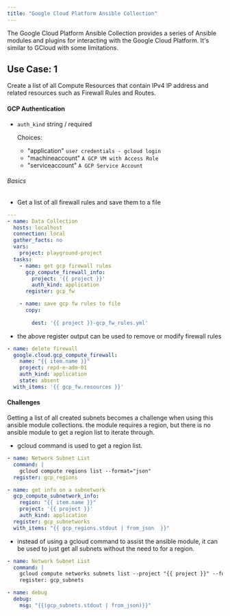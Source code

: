 ```yaml
---
title: "Google Cloud Platform Ansible Collection"
---
```


The Google Cloud Platform Ansible Collection provides a series of Ansible modules and plugins for interacting with the Google Cloud Platform. 
It's similar to GCloud with some limitations. 

## Use Case: 1
Create a list of all Compute Resources that contain IPv4 IP address and related resources such as Firewall Rules and Routes.


#### GCP Authentication
- `auth_kind` string / required

  Choices:
  - "application"
      `user credentials - gcloud login`
  - "machineaccount"
      `A GCP VM with Access Role`
  - "serviceaccount"
      `A GCP Service Account`
      
 ###### Basics
 
- Get a list of all firewall rules and save them to a file
```yml
---
- name: Data Collection
  hosts: localhost
  connection: local
  gather_facts: no
  vars:
    project: playground-project
  tasks:
    - name: get gcp firewall rules
      gcp_compute_firewall_info:
        project: '{{ project }}'
        auth_kind: application
      register: gcp_fw

    - name: save gcp fw rules to file
      copy:
        
        dest: '{{ project }}-gcp_fw_rules.yml'
```
  
  - the above register output can be used to remove or modify firewall rules

```yml
- name: delete firewall
  google.cloud.gcp_compute_firewall:
    name: "{{ item.name }}"
    project: repd-e-adm-01
    auth_kind: application
    state: absent
  with_items: '{{ gcp_fw.resources }}'
```

#### Challenges
Getting a list of all created subnets becomes a challenge when using this ansible module collections. the module requires a region, but there is no ansible module to get a region list to iterate through. 

- gcloud command is used to get a region list.

```yml
- name: Network Subnet List
  command: |
    gcloud compute regions list --format="json"
  register: gcp_regions

- name: get info on a subnetwork
  gcp_compute_subnetwork_info:
    region: "{{ item.name }}"
    project: '{{ project }}'
    auth_kind: application
  register: gcp_subnetworks
  with_items: "{{ gcp_regions.stdout | from_json  }}"
```
- instead of using a gcloud command to assist the ansible module, it can be used to just get all subnets without the need to for a region.
```yml
- name: Network Subnet List
  command: |
    gcloud compute networks subnets list --project "{{ project }}" --format="json"
    register: gcp_subnets

- name: debug
  debug:
    msg: "{{(gcp_subnets.stdout | from_json)}}"
```
